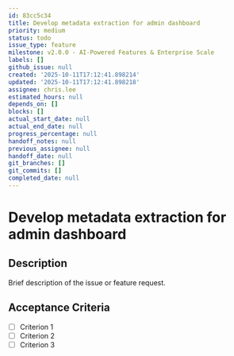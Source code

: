 ```yaml
---
id: 83cc5c34
title: Develop metadata extraction for admin dashboard
priority: medium
status: todo
issue_type: feature
milestone: v2.0.0 - AI-Powered Features & Enterprise Scale
labels: []
github_issue: null
created: '2025-10-11T17:12:41.898214'
updated: '2025-10-11T17:12:41.898218'
assignee: chris.lee
estimated_hours: null
depends_on: []
blocks: []
actual_start_date: null
actual_end_date: null
progress_percentage: null
handoff_notes: null
previous_assignee: null
handoff_date: null
git_branches: []
git_commits: []
completed_date: null
---
```


# Develop metadata extraction for admin dashboard

## Description

Brief description of the issue or feature request.

## Acceptance Criteria

- [ ] Criterion 1
- [ ] Criterion 2
- [ ] Criterion 3